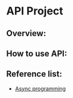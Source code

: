 # API Project

## Overview:

## How to use API:

## Reference list:
- [Async programming](https://docs.microsoft.com/en-us/dotnet/csharp/programming-guide/concepts/async/)
